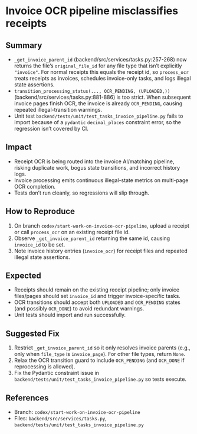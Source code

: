 # Invoice OCR pipeline misclassifies receipts

## Summary
- `_get_invoice_parent_id` (backend/src/services/tasks.py:257-268) now returns the file’s `original_file_id` for any file type that isn’t explicitly `"invoice"`. For normal receipts this equals the receipt id, so `process_ocr` treats receipts as invoices, schedules invoice-only tasks, and logs illegal state assertions.
- `transition_processing_status(..., OCR_PENDING, (UPLOADED,))` (backend/src/services/tasks.py:881-886) is too strict. When subsequent invoice pages finish OCR, the invoice is already `OCR_PENDING`, causing repeated illegal-transition warnings.
- Unit test `backend/tests/unit/test_tasks_invoice_pipeline.py` fails to import because of a `pydantic` `decimal_places` constraint error, so the regression isn’t covered by CI.

## Impact
- Receipt OCR is being routed into the invoice AI/matching pipeline, risking duplicate work, bogus state transitions, and incorrect history logs.
- Invoice processing emits continuous illegal-state metrics on multi-page OCR completion.
- Tests don’t run cleanly, so regressions will slip through.

## How to Reproduce
1. On branch `codex/start-work-on-invoice-ocr-pipeline`, upload a receipt or call `process_ocr` on an existing receipt file id.
2. Observe `_get_invoice_parent_id` returning the same id, causing `invoice_id` to be set.
3. Note invoice history entries (`invoice_ocr`) for receipt files and repeated illegal state assertions.

## Expected
- Receipts should remain on the existing receipt pipeline; only invoice files/pages should set `invoice_id` and trigger invoice-specific tasks.
- OCR transitions should accept both `UPLOADED` and `OCR_PENDING` states (and possibly `OCR_DONE`) to avoid redundant warnings.
- Unit tests should import and run successfully.

## Suggested Fix
1. Restrict `_get_invoice_parent_id` so it only resolves invoice parents (e.g., only when `file_type` is `invoice_page`). For other file types, return `None`.
2. Relax the OCR transition guard to include `OCR_PENDING` (and `OCR_DONE` if reprocessing is allowed).
3. Fix the Pydantic constraint issue in `backend/tests/unit/test_tasks_invoice_pipeline.py` so tests execute.

## References
- Branch: `codex/start-work-on-invoice-ocr-pipeline`
- Files: `backend/src/services/tasks.py`, `backend/tests/unit/test_tasks_invoice_pipeline.py`
